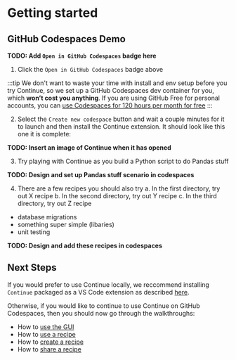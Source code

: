# Getting started

## GitHub Codespaces Demo

**TODO: Add `Open in GitHub Codespaces` badge here**

1. Click the `Open in GitHub Codespaces` badge above

:::tip
 We don't want to waste your time with install and env setup before you try Continue, so we set up a GitHub Codespaces dev container for you, which **won’t cost you anything**. If you are using GitHub Free for personal accounts, you can [use Codespaces for 120 hours per month for free](https://docs.github.com/en/billing/managing-billing-for-github-codespaces/about-billing-for-github-codespaces#monthly-included-storage-and-core-hours-for-personal-accounts)
:::

2. Select the `Create new codespace` button and wait a couple minutes for it to launch and then install the Continue extension. It should look like this one it is complete:

**TODO: Insert an image of Continue when it has opened**

3. Try playing with Continue as you build a Python script to do Pandas stuff

**TODO: Design and set up Pandas stuff scenario in codespaces**

4. There are a few recipes you should also try
a. In the first directory, try out X recipe
b. In the second directory, try out Y recipe
c. In the third directory, try out Z recipe

- database migrations
- something super simple (libaries)
- unit testing

**TODO: Design and add these recipes in codespaces**

## Next Steps

If you would prefer to use Continue locally, we reccommend installing `Continue` packaged as a VS Code extension as described [here](./install.md).

Otherwise, if you would like to continue to use Continue on GitHub Codespaces, then you should now go through the walkthroughs:
- How to [use the GUI](./walkthroughs/use-the-gui.md)
- How to [use a recipe](./walkthroughs/use-a-recipe.md)
- How to [create a recipe](./walkthroughs/create-a-recipe.md)
- How to [share a recipe](./walkthroughs/share-a-recipe.md)